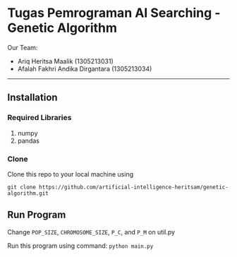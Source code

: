 # Tugas Pemrograman AI Searching - Genetic Algorithm

Our Team:
- Ariq Heritsa Maalik (1305213031)
- Afalah Fakhri Andika Dirgantara (1305213034)

---------------------

## Installation
### Required Libraries
1. numpy
2. pandas
   
### Clone
Clone this repo to your local machine using

`git clone https://github.com/artificial-intelligence-heritsam/genetic-algorithm.git`

## Run Program
Change `POP_SIZE`, `CHROMOSOME_SIZE`, `P_C`, and `P_M` on util.py

Run this program using command:
`python main.py`